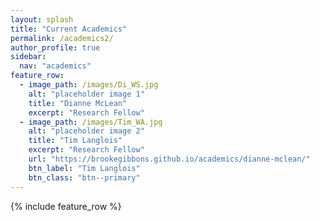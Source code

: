 ```yaml
---
layout: splash
title: "Current Academics"
permalink: /academics2/
author_profile: true
sidebar:
  nav: "academics"
feature_row:
  - image_path: /images/Di_WS.jpg
    alt: "placeholder image 1"
    title: "Dianne McLean"
    excerpt: "Research Fellow"
  - image_path: /images/Tim_WA.jpg
    alt: "placeholder image 2"
    title: "Tim Langlois"
    excerpt: "Research Fellow"
    url: "https://brookegibbons.github.io/academics/dianne-mclean/"
    btn_label: "Tim Langlois"
    btn_class: "btn--primary"
---
```


{% include feature_row %}
